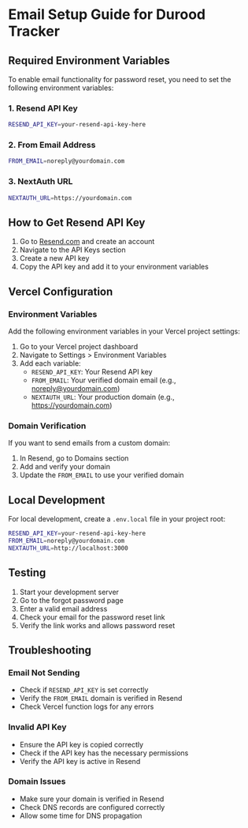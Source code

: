 # Email Setup Guide for Durood Tracker

## Required Environment Variables

To enable email functionality for password reset, you need to set the following environment variables:

### 1. Resend API Key
```bash
RESEND_API_KEY=your-resend-api-key-here
```

### 2. From Email Address
```bash
FROM_EMAIL=noreply@yourdomain.com
```

### 3. NextAuth URL
```bash
NEXTAUTH_URL=https://yourdomain.com
```

## How to Get Resend API Key

1. Go to [Resend.com](https://resend.com) and create an account
2. Navigate to the API Keys section
3. Create a new API key
4. Copy the API key and add it to your environment variables

## Vercel Configuration

### Environment Variables
Add the following environment variables in your Vercel project settings:

1. Go to your Vercel project dashboard
2. Navigate to Settings > Environment Variables
3. Add each variable:
   - `RESEND_API_KEY`: Your Resend API key
   - `FROM_EMAIL`: Your verified domain email (e.g., noreply@yourdomain.com)
   - `NEXTAUTH_URL`: Your production domain (e.g., https://yourdomain.com)

### Domain Verification
If you want to send emails from a custom domain:

1. In Resend, go to Domains section
2. Add and verify your domain
3. Update the `FROM_EMAIL` to use your verified domain

## Local Development

For local development, create a `.env.local` file in your project root:

```bash
RESEND_API_KEY=your-resend-api-key-here
FROM_EMAIL=noreply@yourdomain.com
NEXTAUTH_URL=http://localhost:3000
```

## Testing

1. Start your development server
2. Go to the forgot password page
3. Enter a valid email address
4. Check your email for the password reset link
5. Verify the link works and allows password reset

## Troubleshooting

### Email Not Sending
- Check if `RESEND_API_KEY` is set correctly
- Verify the `FROM_EMAIL` domain is verified in Resend
- Check Vercel function logs for any errors

### Invalid API Key
- Ensure the API key is copied correctly
- Check if the API key has the necessary permissions
- Verify the API key is active in Resend

### Domain Issues
- Make sure your domain is verified in Resend
- Check DNS records are configured correctly
- Allow some time for DNS propagation
